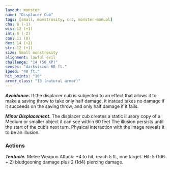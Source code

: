 ```yaml
---
layout: monster
name: "Displacer Cub"
tags: [small, monstrosity, cr3, monster-manual]
cha: 8 (-1)
wis: 12 (+1)
int: 6 (-2)
con: 11 (0)
dex: 14 (+2)
str: 12 (+1)
size: Small monstrosity
alignment: lawful evil
challenge: "14 (50 XP)"
senses: "darkvision 60 ft."
speed: "40 ft."
hit_points: "10"
armor_class: "13 (natural armor)"
---
```


***Avoidance.*** If the displacer cub is subjected to an effect that allows it to make a saving throw to take only half damage, it instead takes no damage if it succeeds on the saving throw, and only half damage if it fails.

***Minor Displacement.*** The displacer cub creates a static illusory copy of a Medium or smaller object it can see within 60 feet The illusion persists until the start of the cub’s next turn. Physical interaction with the image reveals it to be an illusion.

### Actions

***Tentacle.*** Melee Weapon Attack: +4 to hit, reach 5 ft., one target. Hit: 5 (1d6 + 2) bludgeoning damage plus 2 (1d4) piercing damage.